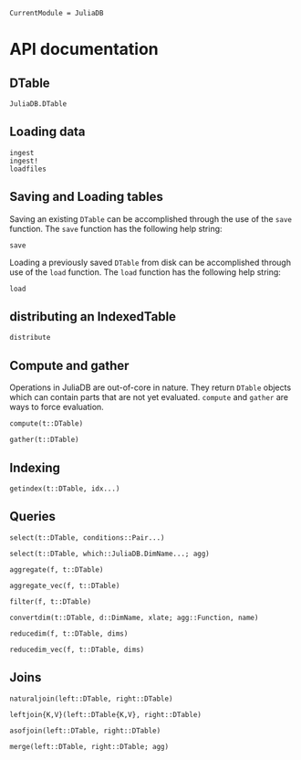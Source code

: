 ```@meta
CurrentModule = JuliaDB
```

# API documentation

## DTable

```@docs
JuliaDB.DTable
```

## Loading data

```@docs
ingest
ingest!
loadfiles
```

## Saving and Loading tables

Saving an existing `DTable` can be accomplished through the use of the `save` function.  The `save` function has the following help string:

```@docs
save
```

Loading a previously saved `DTable` from disk can be accomplished through use of the `load` function.  The `load` function has the following help string:

```@docs
load
```

## distributing an IndexedTable

```@docs
distribute
```

## Compute and gather

Operations in JuliaDB are out-of-core in nature. They return `DTable` objects which can contain parts that are not yet evaluated. `compute` and `gather` are ways to force evaluation.

```@docs
compute(t::DTable)
```

```@docs
gather(t::DTable)
```

## Indexing

```@docs
getindex(t::DTable, idx...)
```

## Queries

```@docs
select(t::DTable, conditions::Pair...)
```

```@docs
select(t::DTable, which::JuliaDB.DimName...; agg)
```

```@docs
aggregate(f, t::DTable)
```

```@docs
aggregate_vec(f, t::DTable)
```

```@docs
filter(f, t::DTable)
```

```@docs
convertdim(t::DTable, d::DimName, xlate; agg::Function, name)
```

```@docs
reducedim(f, t::DTable, dims)
```

```@docs
reducedim_vec(f, t::DTable, dims)
```

## Joins

```@docs
naturaljoin(left::DTable, right::DTable)
```

```@docs
leftjoin{K,V}(left::DTable{K,V}, right::DTable)
```

```@docs
asofjoin(left::DTable, right::DTable)
```

```@docs
merge(left::DTable, right::DTable; agg)
```

